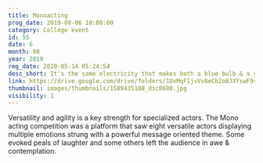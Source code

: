 ```yaml
---
title: Monoacting
prog_date: 2019-08-06 10:00:00
category: College event
id: 55
date: 6
month: 08
year: 2019
reg_date: 2020-05-14 05:24:54
desc_short: It's the same electricity that makes both a blue bulb & a yellow bulb glow. The Mono Acting competition was indeed an electrifying performance where one man jumped into many shoes wearing countless faces.
link: https://drive.google.com/drive/folders/1UxMqF1jvVv8eCb2oBJXYswF9s68I2heY
thumbnail: images/thumbnails/1589435108_dsc0680.jpg
visibility: 1
---
```


Versatility and agility is a key strength for specialized actors. The Mono acting competition was a platform that saw eight versatile actors displaying multiple emotions strung with a powerful message oriented theme. Some evoked peals of laughter and some others left the audience in awe & contemplation.